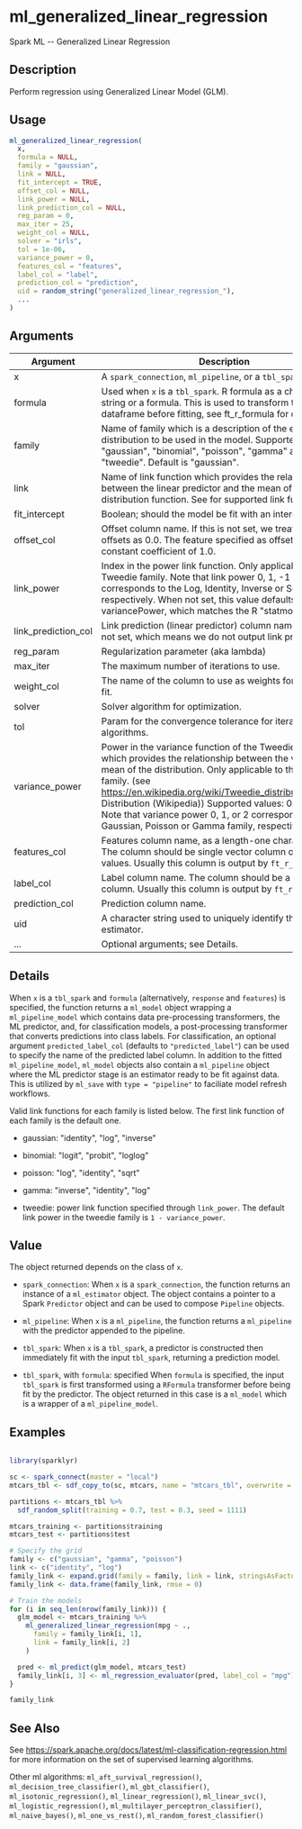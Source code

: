 # ml_generalized_linear_regression


Spark ML -- Generalized Linear Regression




## Description

Perform regression using Generalized Linear Model (GLM).





## Usage
```r
ml_generalized_linear_regression(
  x,
  formula = NULL,
  family = "gaussian",
  link = NULL,
  fit_intercept = TRUE,
  offset_col = NULL,
  link_power = NULL,
  link_prediction_col = NULL,
  reg_param = 0,
  max_iter = 25,
  weight_col = NULL,
  solver = "irls",
  tol = 1e-06,
  variance_power = 0,
  features_col = "features",
  label_col = "label",
  prediction_col = "prediction",
  uid = random_string("generalized_linear_regression_"),
  ...
)
```




## Arguments


Argument      |Description
------------- |----------------
x | A ``spark_connection``, ``ml_pipeline``, or a ``tbl_spark``.
formula | Used when ``x`` is a ``tbl_spark``. R formula as a character string or a formula. This is used to transform the input dataframe before fitting, see ft_r_formula for details.
family | Name of family which is a description of the error distribution to be used in the model. Supported options: "gaussian", "binomial", "poisson", "gamma" and "tweedie". Default is "gaussian".
link | Name of link function which provides the relationship between the linear predictor and the mean of the distribution function. See for supported link functions.
fit_intercept | Boolean; should the model be fit with an intercept term?
offset_col | Offset column name. If this is not set, we treat all instance offsets as 0.0. The feature specified as offset has a constant coefficient of 1.0.
link_power | Index in the power link function. Only applicable to the Tweedie family. Note that link power 0, 1, -1 or 0.5 corresponds to the Log, Identity, Inverse or Sqrt link, respectively. When not set, this value defaults to 1 - variancePower, which matches the R "statmod" package.
link_prediction_col | Link prediction (linear predictor) column name. Default is not set, which means we do not output link prediction.
reg_param | Regularization parameter (aka lambda)
max_iter | The maximum number of iterations to use.
weight_col | The name of the column to use as weights for the model fit.
solver | Solver algorithm for optimization.
tol | Param for the convergence tolerance for iterative algorithms.
variance_power | Power in the variance function of the Tweedie distribution which provides the relationship between the variance and mean of the distribution. Only applicable to the Tweedie family. (see https://en.wikipedia.org/wiki/Tweedie_distributionTweedie Distribution (Wikipedia)) Supported values: 0 and [1, Inf). Note that variance power 0, 1, or 2 corresponds to the Gaussian, Poisson or Gamma family, respectively.
features_col | Features column name, as a length-one character vector. The column should be single vector column of numeric values. Usually this column is output by `ft_r_formula`.
label_col | Label column name. The column should be a numeric column. Usually this column is output by `ft_r_formula`.
prediction_col | Prediction column name.
uid | A character string used to uniquely identify the ML estimator.
... | Optional arguments; see Details.




## Details

When ``x`` is a ``tbl_spark`` and ``formula`` (alternatively, ``response`` and ``features``) is specified, the function returns a ``ml_model`` object wrapping a ``ml_pipeline_model`` which contains data pre-processing transformers, the ML predictor, and, for classification models, a post-processing transformer that converts predictions into class labels. For classification, an optional argument ``predicted_label_col`` (defaults to ``"predicted_label"``) can be used to specify the name of the predicted label column. In addition to the fitted ``ml_pipeline_model``, ``ml_model`` objects also contain a ``ml_pipeline`` object where the ML predictor stage is an estimator ready to be fit against data. This is utilized by `ml_save` with ``type = "pipeline"`` to faciliate model refresh workflows.

Valid link functions for each family is listed below. The first link function of each family is the default one.
  
    
*  gaussian: "identity", "log", "inverse"
    
*  binomial: "logit", "probit", "loglog"
    
*  poisson: "log", "identity", "sqrt"
    
*  gamma: "inverse", "identity", "log"
    
*  tweedie: power link function specified through `link_power`. The default link power in the tweedie family is `1 - variance_power`.
    





## Value

The object returned depends on the class of ``x``.


  
*  `spark_connection`: When `x` is a `spark_connection`, the function returns an instance of a `ml_estimator` object. The object contains a pointer to
  a Spark `Predictor` object and can be used to compose
  `Pipeline` objects.

  
*  `ml_pipeline`: When `x` is a `ml_pipeline`, the function returns a `ml_pipeline` with
  the predictor appended to the pipeline.

  
*  `tbl_spark`: When `x` is a `tbl_spark`, a predictor is constructed then
  immediately fit with the input `tbl_spark`, returning a prediction model.

  
*  `tbl_spark`, with `formula`: specified When `formula`
    is specified, the input `tbl_spark` is first transformed using a
    `RFormula` transformer before being fit by
    the predictor. The object returned in this case is a `ml_model` which is a
    wrapper of a `ml_pipeline_model`.






## Examples

```r

library(sparklyr)

sc <- spark_connect(master = "local")
mtcars_tbl <- sdf_copy_to(sc, mtcars, name = "mtcars_tbl", overwrite = TRUE)

partitions <- mtcars_tbl %>%
  sdf_random_split(training = 0.7, test = 0.3, seed = 1111)

mtcars_training <- partitions$training
mtcars_test <- partitions$test

# Specify the grid
family <- c("gaussian", "gamma", "poisson")
link <- c("identity", "log")
family_link <- expand.grid(family = family, link = link, stringsAsFactors = FALSE)
family_link <- data.frame(family_link, rmse = 0)

# Train the models
for (i in seq_len(nrow(family_link))) {
  glm_model <- mtcars_training %>%
    ml_generalized_linear_regression(mpg ~ .,
      family = family_link[i, 1],
      link = family_link[i, 2]
    )

  pred <- ml_predict(glm_model, mtcars_test)
  family_link[i, 3] <- ml_regression_evaluator(pred, label_col = "mpg")
}

family_link

```






## See Also

See https://spark.apache.org/docs/latest/ml-classification-regression.html for
  more information on the set of supervised learning algorithms.

Other ml algorithms: 
`ml_aft_survival_regression()`,
`ml_decision_tree_classifier()`,
`ml_gbt_classifier()`,
`ml_isotonic_regression()`,
`ml_linear_regression()`,
`ml_linear_svc()`,
`ml_logistic_regression()`,
`ml_multilayer_perceptron_classifier()`,
`ml_naive_bayes()`,
`ml_one_vs_rest()`,
`ml_random_forest_classifier()`




